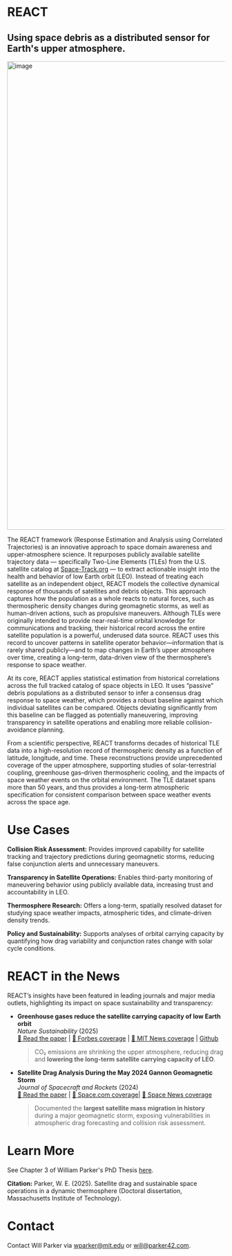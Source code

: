 # REACT
## Using space debris as a distributed sensor for Earth's upper atmosphere.

<img width="2368" height="1082" alt="image" src="https://github.com/user-attachments/assets/9729d976-934d-4cc4-bacb-e8a75aa01eee" />

The REACT framework (Response Estimation and Analysis using Correlated Trajectories) is an innovative approach to space domain awareness and upper-atmosphere science. It repurposes publicly available satellite trajectory data — specifically Two-Line Elements (TLEs) from the U.S. satellite catalog at [Space-Track.org](https://www.space-track.org/auth/login) — to extract actionable insight into the health and behavior of low Earth orbit (LEO). Instead of treating each satellite as an independent object, REACT models the collective dynamical response of thousands of satellites and debris objects. This approach captures how the population as a whole reacts to natural forces, such as thermospheric density changes during geomagnetic storms, as well as human-driven actions, such as propulsive maneuvers.
Although TLEs were originally intended to provide near-real-time orbital knowledge for communications and tracking, their historical record across the entire satellite population is a powerful, underused data source. REACT uses this record to uncover patterns in satellite operator behavior—information that is rarely shared publicly—and to map changes in Earth’s upper atmosphere over time, creating a long-term, data-driven view of the thermosphere’s response to space weather.

At its core, REACT applies statistical estimation from historical correlations across the full tracked catalog of space objects in LEO. It uses “passive” debris populations as a distributed sensor to infer a consensus drag response to space weather, which provides a robust baseline against which individual satellites can be compared. Objects deviating significantly from this baseline can be flagged as potentially maneuvering, improving transparency in satellite operations and enabling more reliable collision-avoidance planning.

From a scientific perspective, REACT transforms decades of historical TLE data into a high-resolution record of thermospheric density as a function of latitude, longitude, and time. These reconstructions provide unprecedented coverage of the upper atmosphere, supporting studies of solar-terrestrial coupling, greenhouse gas–driven thermospheric cooling, and the impacts of space weather events on the orbital environment. The TLE dataset spans more than 50 years, and thus provides a long-term atmospheric specification for consistent comparison between space weather events across the space age. 

# Use Cases
**Collision Risk Assessment:** Provides improved capability for satellite tracking and trajectory predictions during geomagnetic storms, reducing false conjunction alerts and unnecessary maneuvers.

**Transparency in Satellite Operations:** Enables third-party monitoring of maneuvering behavior using publicly available data, increasing trust and accountability in LEO.

**Thermosphere Research:** Offers a long-term, spatially resolved dataset for studying space weather impacts, atmospheric tides, and climate-driven density trends.

**Policy and Sustainability:** Supports analyses of orbital carrying capacity by quantifying how drag variability and conjunction rates change with solar cycle conditions.

# REACT in the News

REACT’s insights have been featured in leading journals and major media outlets, highlighting its impact on space sustainability and transparency:

- **Greenhouse gases reduce the satellite carrying capacity of low Earth orbit**  
  *Nature Sustainability* (2025)  
  [📄 Read the paper](https://www.nature.com/articles/s41893-025-01512-0) | [📰 Forbes coverage](https://www.forbes.com/sites/brucedorminey/2025/03/12/climate-change-is-even-wreaking-havoc-on-satellites-in-low-earth-orbit) | [📰 MIT News coverage](https://news.mit.edu/2025/study-climate-change-will-reduce-number-satellites-safely-orbit-space-0310) | [Github](https://github.com/ARCLab-MIT/ghg_kessler_capacity) 
  > CO₂ emissions are shrinking the upper atmosphere, reducing drag and **lowering the long-term satellite carrying capacity of LEO**.

- **Satellite Drag Analysis During the May 2024 Gannon Geomagnetic Storm**  
  *Journal of Spacecraft and Rockets* (2024)  
  [📄 Read the paper](https://arc.aiaa.org/doi/10.2514/1.A36164) | [📰 Space.com coverage](https://www.space.com/may-solar-storm-largest-mass-migration-satellites)| [📰 Space News coverage](https://spacenews.com/geomagnetic-storms-cause-mass-migrations-of-satellites/)  
  > Documented the **largest satellite mass migration in history** during a major geomagnetic storm, exposing vulnerabilities in atmospheric drag forecasting and collision risk assessment.

# Learn More
See Chapter 3 of William Parker's PhD Thesis [here](https://drive.google.com/file/d/1r3l7NNDf0QQCEPh8GuSVkVTTUPLwZdP-/view?usp=sharing). 

**Citation:** Parker, W. E. (2025). Satellite drag and sustainable space operations in a dynamic thermosphere (Doctoral dissertation, Massachusetts Institute of Technology).

# Contact
Contact Will Parker via wparker@mit.edu or will@parker42.com. 

